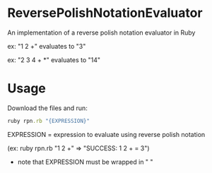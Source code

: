 ReversePolishNotationEvaluator
==============================

An implementation of a reverse polish notation evaluator in Ruby

ex: "1 2 +" evaluates to "3"

ex: "2 3 4 + *" evaluates to "14"

Usage
=====

Download the files and run:

```ruby
ruby rpn.rb "{EXPRESSION}"
```

EXPRESSION = expression to evaluate using reverse polish notation 

(ex: ruby rpn.rb "1 2 +" => "SUCCESS: 1 2 + = 3")

* note that EXPRESSION must be wrapped in " "
